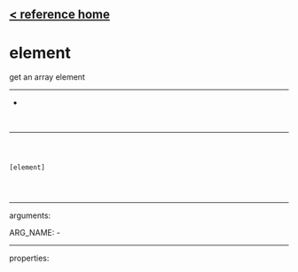 [< reference home](index.html)
---

# element


get an array element

---

-
<br>


---


```



[element]


            
```

---
arguments:

ARG_NAME: -<br>

---
properties:



